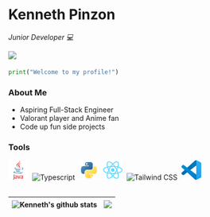 # Kenneth Pinzon

*Junior Developer 💻*  

![](https://komarev.com/ghpvc/?username=thehubisgitted&color=orange)

```python
print("Welcome to my profile!")
```

### About Me
- Aspiring Full-Stack Engineer
- Valorant player and Anime fan
- Code up fun side projects



### Tools

<div>
  <img src="https://github.com/devicons/devicon/blob/master/icons/java/java-original-wordmark.svg" title="Java" alt="Java" width="40" height="40"/>&nbsp;
  <img src="https://cdn.worldvectorlogo.com/logos/typescript.svg" title="TypeScript" alt="Typescript" width="40" height="40"/>&nbsp;
  <img src="https://github.com/devicons/devicon/blob/master/icons/python/python-original.svg" title="Python" alt="Python" width="40" height="40"/>&nbsp;
  <img src="https://github.com/devicons/devicon/blob/master/icons/react/react-original.svg" title="React" alt="React" width="40" height="40"/>&nbsp;
  <img src="https://www.svgrepo.com/show/374118/tailwind.svg" title="Tailwind" alt="Tailwind CSS" width="40" height="40"/>&nbsp;
  <img src="https://github.com/devicons/devicon/blob/master/icons/vscode/vscode-original.svg" title="VSCode" alt="VSCode" width="40" height="40"/>&nbsp;
</div>
<br />

| <img align="center" src="https://github-readme-stats-git-masterrstaa-rickstaa.vercel.app/api?username=thehubisgitted&&show_icons=true&theme=buefy&hide_border=true" alt="Kenneth's github stats" /></a> | <img align="center" src="https://github-readme-stats.vercel.app/api/top-langs/?username=thehubisgitted&layout=compact&theme=buefy&hide_border=true" /></a> |
| ------------- | ------------- |
